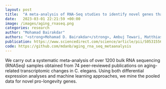 ```yaml
---
layout: post
title:  "A meta-analysis of RNA-Seq studies to identify novel genes that regulate aging"
date:   2023-03-01 22:21:59 +00:00
image: /images/aging_rnaseq.png
categories: research
author: "Mohamad Bairakdar"
authors: "<strong>Mohamad D. Bairakdar</strong>, Ambuj Tewari, Matthias C. Truttmann"
publication: https://www.sciencedirect.com/science/article/pii/S0531556523000281
code: https://github.com/mdanb/aging_rna_seq_metaanalysis
---
```

We carry out a systematic meta-analysis of over 1200 bulk RNA sequencing (RNASeq) samples obtained from 74 peer-reviewed publications on aging-related transcriptomic changes in C. elegans. Using both differential expression analyses and machine learning approaches, we mine the pooled data for novel pro-longevity genes.
